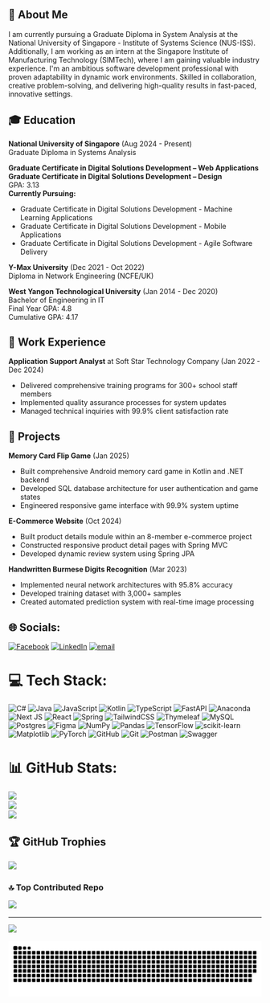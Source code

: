 ## 💫 About Me
I am currently pursuing a Graduate Diploma in System Analysis at the National University of Singapore - Institute of Systems Science (NUS-ISS). Additionally, I am working as an intern at the Singapore Institute of Manufacturing Technology (SIMTech), where I am gaining valuable industry experience. I'm an ambitious software development professional with proven adaptability in dynamic work environments. Skilled in collaboration, creative problem-solving, and delivering high-quality results in fast-paced, innovative settings.

## 🎓 Education
**National University of Singapore** (Aug 2024 - Present)  
Graduate Diploma in Systems Analysis

**Graduate Certificate in Digital Solutions Development – Web Applications**  
**Graduate Certificate in Digital Solutions Development – Design**  
GPA: 3.13  
**Currently Pursuing:**
- Graduate Certificate in Digital Solutions Development - Machine Learning Applications
- Graduate Certificate in Digital Solutions Development - Mobile Applications
- Graduate Certificate in Digital Solutions Development - Agile Software Delivery

**Y-Max University** (Dec 2021 - Oct 2022)  
Diploma in Network Engineering (NCFE/UK)

**West Yangon Technological University** (Jan 2014 - Dec 2020)  
Bachelor of Engineering in IT  
Final Year GPA: 4.8  
Cumulative GPA: 4.17

## 💼 Work Experience
**Application Support Analyst** at Soft Star Technology Company (Jan 2022 - Dec 2024)
- Delivered comprehensive training programs for 300+ school staff members
- Implemented quality assurance processes for system updates
- Managed technical inquiries with 99.9% client satisfaction rate

## 🚀 Projects
**Memory Card Flip Game** (Jan 2025)
- Built comprehensive Android memory card game in Kotlin and .NET backend
- Developed SQL database architecture for user authentication and game states
- Engineered responsive game interface with 99.9% system uptime

**E-Commerce Website** (Oct 2024)
- Built product details module within an 8-member e-commerce project
- Constructed responsive product detail pages with Spring MVC
- Developed dynamic review system using Spring JPA

**Handwritten Burmese Digits Recognition** (Mar 2023)
- Implemented neural network architectures with 95.8% accuracy
- Developed training dataset with 3,000+ samples
- Created automated prediction system with real-time image processing

## 🌐 Socials:
[![Facebook](https://img.shields.io/badge/Facebook-%231877F2.svg?logo=Facebook&logoColor=white)](https://facebook.com/htetinzali1410) [![LinkedIn](https://img.shields.io/badge/LinkedIn-%230077B5.svg?logo=linkedin&logoColor=white)](https://linkedin.com/in/linkedin.com/in/htet-inzali-7b70b7214) [![email](https://img.shields.io/badge/Email-D14836?logo=gmail&logoColor=white)](mailto:htetinzali10@gmail.com) 

# 💻 Tech Stack:
![C#](https://img.shields.io/badge/c%23-%23239120.svg?style=for-the-badge&logo=csharp&logoColor=white) ![Java](https://img.shields.io/badge/java-%23ED8B00.svg?style=for-the-badge&logo=openjdk&logoColor=white) ![JavaScript](https://img.shields.io/badge/javascript-%23323330.svg?style=for-the-badge&logo=javascript&logoColor=%23F7DF1E) ![Kotlin](https://img.shields.io/badge/kotlin-%237F52FF.svg?style=for-the-badge&logo=kotlin&logoColor=white) ![TypeScript](https://img.shields.io/badge/typescript-%23007ACC.svg?style=for-the-badge&logo=typescript&logoColor=white) ![FastAPI](https://img.shields.io/badge/FastAPI-005571?style=for-the-badge&logo=fastapi) ![Anaconda](https://img.shields.io/badge/Anaconda-%2344A833.svg?style=for-the-badge&logo=anaconda&logoColor=white) ![Next JS](https://img.shields.io/badge/Next-black?style=for-the-badge&logo=next.js&logoColor=white) ![React](https://img.shields.io/badge/react-%2320232a.svg?style=for-the-badge&logo=react&logoColor=%2361DAFB) ![Spring](https://img.shields.io/badge/spring-%236DB33F.svg?style=for-the-badge&logo=spring&logoColor=white) ![TailwindCSS](https://img.shields.io/badge/tailwindcss-%2338B2AC.svg?style=for-the-badge&logo=tailwind-css&logoColor=white) ![Thymeleaf](https://img.shields.io/badge/Thymeleaf-%23005C0F.svg?style=for-the-badge&logo=Thymeleaf&logoColor=white) ![MySQL](https://img.shields.io/badge/mysql-4479A1.svg?style=for-the-badge&logo=mysql&logoColor=white) ![Postgres](https://img.shields.io/badge/postgres-%23316192.svg?style=for-the-badge&logo=postgresql&logoColor=white) ![Figma](https://img.shields.io/badge/figma-%23F24E1E.svg?style=for-the-badge&logo=figma&logoColor=white) ![NumPy](https://img.shields.io/badge/numpy-%23013243.svg?style=for-the-badge&logo=numpy&logoColor=white) ![Pandas](https://img.shields.io/badge/pandas-%23150458.svg?style=for-the-badge&logo=pandas&logoColor=white) ![TensorFlow](https://img.shields.io/badge/TensorFlow-%23FF6F00.svg?style=for-the-badge&logo=TensorFlow&logoColor=white) ![scikit-learn](https://img.shields.io/badge/scikit--learn-%23F7931E.svg?style=for-the-badge&logo=scikit-learn&logoColor=white) ![Matplotlib](https://img.shields.io/badge/Matplotlib-%23ffffff.svg?style=for-the-badge&logo=Matplotlib&logoColor=black) ![PyTorch](https://img.shields.io/badge/PyTorch-%23EE4C2C.svg?style=for-the-badge&logo=PyTorch&logoColor=white) ![GitHub](https://img.shields.io/badge/github-%23121011.svg?style=for-the-badge&logo=github&logoColor=white) ![Git](https://img.shields.io/badge/git-%23F05033.svg?style=for-the-badge&logo=git&logoColor=white) ![Postman](https://img.shields.io/badge/Postman-FF6C37?style=for-the-badge&logo=postman&logoColor=white) ![Swagger](https://img.shields.io/badge/-Swagger-%23Clojure?style=for-the-badge&logo=swagger&logoColor=white)
# 📊 GitHub Stats:
![](https://github-readme-stats.vercel.app/api?username=Htet-Inzali&theme=dark&hide_border=false&include_all_commits=false&count_private=false)<br/>
![](https://nirzak-streak-stats.vercel.app/?user=Htet-Inzali&theme=dark&hide_border=false)<br/>
![](https://github-readme-stats.vercel.app/api/top-langs/?username=Htet-Inzali&theme=dark&hide_border=false&include_all_commits=false&count_private=false&layout=compact)

## 🏆 GitHub Trophies
![](https://github-profile-trophy.vercel.app/?username=Htet-Inzali&theme=radical&no-frame=false&no-bg=true&margin-w=4)

### 🔝 Top Contributed Repo
![](https://github-contributor-stats.vercel.app/api?username=Htet-Inzali&limit=5&theme=dark&combine_all_yearly_contributions=true)

---
[![](https://visitcount.itsvg.in/api?id=Htet-Inzali&icon=0&color=0)](https://visitcount.itsvg.in)

<!-- Proudly created with GPRM ( https://gprm.itsvg.in ) -->

<picture>
  <source media="(prefers-color-scheme: dark)" srcset="https://raw.githubusercontent.com/Htet-Inzali/Htet-Inzali/output/github-snake-dark.svg" />
<!--   <source media="(prefers-color-scheme: light)" srcset="https://raw.githubusercontent.com/Htet-Inzali/Htet-Inzali/output/github-snake.svg" /> -->
  <img alt="github-snake" src="https://raw.githubusercontent.com/Htet-Inzali/Htet-Inzali/output/github-snake.svg" />
</picture>
